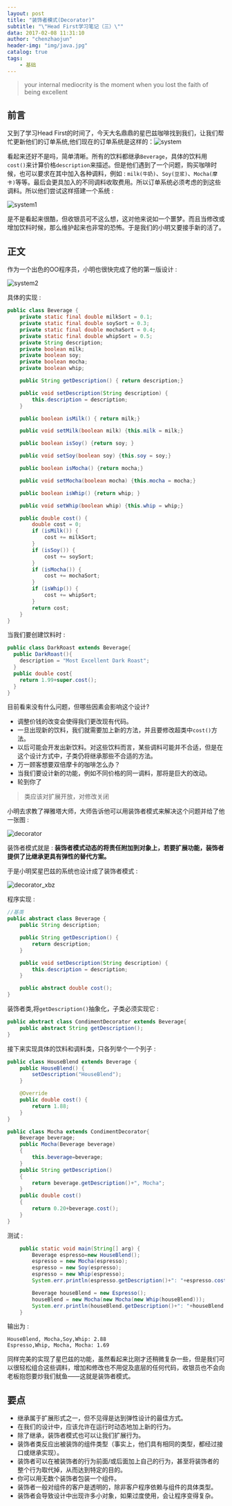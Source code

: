 ```yaml
---
layout: post
title: "装饰者模式(Decorator)"
subtitle: "\"Head First学习笔记（三）\""
data: 2017-02-08 11:31:10
author: "chenzhaojun"
header-img: "img/java.jpg"
catalog: true
tags:
    - 基础
---
```


> your internal mediocrity is the moment when you lost the faith of being excellent



## 前言

又到了学习Head First的时间了，今天大名鼎鼎的星巴兹咖啡找到我们，让我们帮忙更新他们的订单系统,他们现在的订单系统是这样的：![system](http://my.csdn.net/uploads/201205/06/1336303779_2807.jpg)



看起来还好不是吗，简单清晰。所有的饮料都继承`Beverage`，具体的饮料用`cost()`来计算价格`description`来描述。但是他们遇到了一个问题，购买咖啡时候，也可以要求在其中加入各种调料，例如 :  `milk(牛奶)`、`Soy(豆浆)`、`Mocha(摩卡)`等等。最后会更具加入的不同调料收取费用。所以订单系统必须考虑的到这些调料。所以他们尝试这样搭建一个系统 :  



![system1](http://my.csdn.net/uploads/201205/06/1336303992_9751.jpg)



是不是看起来很酷，但收银员可不这么想，这对他来说如一个噩梦。而且当修改或增加饮料时候，那么维护起来也非常的恐怖。于是我们的小明又要接手新的活了。



## 正文

作为一个出色的OO程序员，小明也很快完成了他的第一版设计 :  



![system2](http://my.csdn.net/uploads/201205/07/1336354047_2530.jpg)

具体的实现 : 

```java
public class Beverage {
    private static final double milkSort = 0.1;
    private static final double soySort = 0.3;
    private static final double mochaSort = 0.4;
    private static final double whipSort = 0.5;
    private String description;
    private boolean milk;
    private boolean soy;
    private boolean mocha;
    private boolean whip;

    public String getDescription() { return description;}

    public void setDescription(String description) {
        this.description = description;
    }

    public boolean isMilk() { return milk;}

    public void setMilk(boolean milk) {this.milk = milk;}

    public boolean isSoy() {return soy; }

    public void setSoy(boolean soy) {this.soy = soy;}

    public boolean isMocha() {return mocha;}

    public void setMocha(boolean mocha) {this.mocha = mocha;}

    public boolean isWhip() {return whip; }

    public void setWhip(boolean whip) {this.whip = whip;}

    public double cost() {
        double cost = 0;
        if (isMilk()) {
            cost += milkSort;
        }
        if (isSoy()) {
            cost += soySort;
        }
        if (isMocha()) {
            cost += mochaSort;
        }
        if (isWhip()) {
            cost += whipSort;
        }
        return cost;
    }
}
```

当我们要创建饮料时 :

```java
public class DarkRoast extends Beverage{
  public DarkRoast(){
    description = "Most Excellent Dark Roast";
  }
  public double cost{
    return 1.99+super.cost();
  }
}
```

目前看来没有什么问题，但哪些因素会影响这个设计?

- 调整价钱的改变会使得我们更改现有代码。
- 一旦出现新的饮料，我们就需要加上新的方法，并且要修改超类中`cost()`方法。
- 以后可能会开发出新饮料。对这些饮料而言，某些调料可能并不合适，但是在这个设计方式中，子类仍将继承那些不合适的方法。
- 万一顾客想要双倍摩卡的咖啡怎么办？
- 当我们要设计新的功能，例如不同价格的同一调料，那将是巨大的改动。
- 轮到你了



>类应该对扩展开放，对修改关闭

小明去求教了禅雅塔大师，大师告诉他可以用装饰者模式来解决这个问题并给了他一张图 :

![decorator](http://my.csdn.net/uploads/201205/08/1336484138_5451.jpg)



装饰者模式就是 :  **装饰者模式动态的将责任附加到对象上，若要扩展功能，装饰者提供了比继承更具有弹性的替代方案。**

于是小明奖星巴兹的系统也设计成了装饰者模式 :

![decorator_xbz](http://my.csdn.net/uploads/201205/08/1336484312_7020.jpg)



程序实现 :

```java
//基类
public abstract class Beverage {
    public String description;

    public String getDescription() {
        return description;
    }

    public void setDescription(String description) {
        this.description = description;
    }

    public abstract double cost();
}
```

装饰者类,将`getDescription()`抽象化，子类必须实现它 :

```java
public abstract class CondimentDecorator extends Beverage{
    public abstract String getDescription();
}
```

接下来实现具体的饮料和调料类，只各列举个一个列子 :

```java
public class HouseBlend extends Beverage {
    public HouseBlend() {
        setDescription("HouseBlend");
    }

    @Override
    public double cost() {
        return 1.88;
    }
}

public class Mocha extends CondimentDecorator{
    Beverage beverage;
    public Mocha(Beverage beverage)
    {
        this.beverage=beverage;
    }
    public String getDescription()
    {
        return beverage.getDescription()+", Mocha";
    }
    public double cost()
    {
        return 0.20+beverage.cost();
    }
}
```

测试 :

```java
    public static void main(String[] arg) {
        Beverage espresso=new HouseBlend();
        espresso = new Mocha(espresso);
        espresso = new Soy(espresso);
        espresso = new Whip(espresso);
        System.err.println(espresso.getDescription()+": "+espresso.cost());

        Beverage houseBlend = new Espresso();
        houseBlend = new Mocha(new Mocha(new Whip(houseBlend)));
        System.err.println(houseBlend.getDescription()+": "+houseBlend.cost());
    }
```

输出为 :

```
HouseBlend, Mocha,Soy,Whip: 2.88
Espresso,Whip, Mocha, Mocha: 1.69
```

同样完美的实现了星巴兹的功能，虽然看起来比刚才还稍微复杂一些，但是我们可以很轻松组合这些调料，增加和修改也不用促及底层的任何代码，收银员也不会向老板抱怨要炒我们鱿鱼——这就是装饰者模式。



## 要点

- 继承属于扩展形式之一，但不见得是达到弹性设计的最佳方式。
- 在我们的设计中，应该允许在运行时动态地加上新的行为。
- 除了继承，装饰者模式也可以让我们扩展行为。
- 装饰者类反应出被装饰的组件类型（事实上，他们具有相同的类型，都经过接口或继承实现）。
- 装饰者可以在被装饰者的行为前面/或后面加上自己的行为，甚至将装饰者的整个行为取代掉，从而达到特定的目的。
- 你可以用无数个装饰者包装一个组件。
- 装饰者一般对组件的客户是透明的，除非客户程序依赖与组件的具体类型。
- 装饰者会导致设计中出现许多小对象，如果过度使用，会让程序变得复杂。